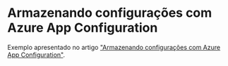 # Armazenando configurações com Azure App Configuration

Exemplo apresentado no artigo ["Armazenando configurações com Azure App Configuration"](https://tech-knowledge-br.medium.com/).

